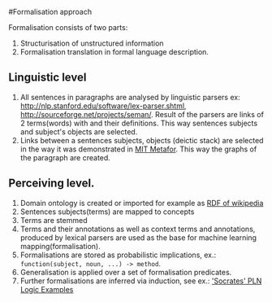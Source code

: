 #Formalisation approach

Formalisation consists of two parts:

 1. Structurisation of unstructured information
 1. Formalisation translation in formal language description.

## Linguistic level
 1. All sentences in paragraphs are analysed by linguistic parsers ex: http://nlp.stanford.edu/software/lex-parser.shtml,
http://sourceforge.net/projects/seman/. Result of the parsers are links of 2 terms(words) with and their definitions.
This way sentences subjects and subject's objects are selected.
 1. Links between a sentences subjects, objects (deictic stack) are selected in the way it was demonstrated in
 [MIT Metafor](http://citeseer.ist.psu.edu/viewdoc/download;jsessionid=A6CEE323C057C8DB70662860F87CD61C?doi=10.1.1.94.2569&rep=rep1&type=pdf).
 This way the graphs of the paragraph are created.

## Perceiving level.
  1. Domain ontology is created or imported for example as [RDF of wikipedia](http://labs.systemone.at/wikipedia3)
  1. Sentences subjects(terms) are mapped to concepts
   2. Terms are stemmed
   2. Terms and their annotations as well as context terms and annotations, produced by lexical parsers are used as the
   base for machine learning mapping(formalisation).
   2. Formalisations are stored as probabilistic implications, ex.: `function(subject, noun, ...) -> method`.
   2. Generalisation is applied over a set of formalisation predicates.
   2. Further formalisations are inferred via induction, see ex.: ['Socrates' PLN Logic Examples](http://wiki.opencog.org/w/Walkthrough)